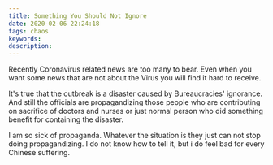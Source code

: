 ```yaml
---
title: Something You Should Not Ignore
date: 2020-02-06 22:24:18
tags: chaos
keywords:
description:
---
```


Recently Coronavirus related news are too many to bear. Even when you want some news that are not about the Virus you will find it hard to receive.



<!--more-->



It's true that the outbreak is a disaster caused by Bureaucracies'  ignorance. And still the officials are propagandizing those people who are contributing on sacrifice of doctors and nurses or just normal person who did something benefit for containing the disaster. 

I am so sick of propaganda. Whatever the situation is they just can not stop doing propagandizing. I do not know how to tell it, but i do feel bad for every Chinese suffering.

